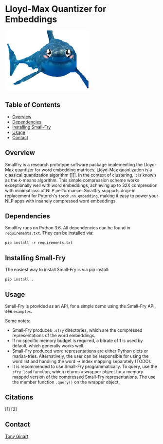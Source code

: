 # Lloyd-Max Quantizer for Embeddings

<img src="/docs/mascot.png" height="200" >

Table of Contents
-----------------

  * [Overview](#overview)  
  * [Dependencies](#dependencies)
  * [Installing Small-Fry](#installing-small-fry)
  * [Usage](#usage)
  * [Contact](#contact)

Overview
-----------------

Smallfry is a research prototype software package implementing the Lloyd-Max quantizer for word embedding matrices. Lloyd-Max quantization is a classical quantization algorithm [][]. In the context of clustering, it is known as the *k*-means algorithm. This simple compression scheme works exceptionally well with word embeddings, achieving up to 32X compression with minimal loss of NLP performance. Smallfry supports drop-in replacement for Pytorch's `torch.nn.embedding`, making it easy to power your NLP apps with insanely compressed word embeddings.


Dependencies
-----------------
 Smallfry runs on Python 3.6. All dependencies can be found in `requirements.txt`. They can be installed via:

`pip install -r requirements.txt`

Installing Small-Fry
-----------------
The easiest way to install Small-Fry is via pip install:

`pip install .`

Usage
-----------------

Small-Fry is provided as an API, for a simple demo using the Small-Fry API, see `examples`. 

Some notes:
* Small-Fry produces ```.sfry``` directories, which are the compressed representations of the word embeddings. <br />
* If no specific memory budget is required, a bitrate of 1 is used by default, which generally works well. <br />
* Small-Fry produced word representations are either Python dicts or marisa-tries. Alternatively, the user can be responsible for using the word list and handling the word -> index mapping separately (TODO). <br />
* It is recommended to use Small-Fry programmatically. To query, use the ```sfry.load``` function, which returns a wrapper object for a memory mapped version of the compressed Small-Fry representations. The use the member function ```.query()``` on the wrapper object.


Citations
-----------------
[1]
[2]



Contact
-----------------

[Tony Ginart](http://web.stanford.edu/~tginart/)
